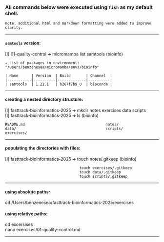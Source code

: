 ### All commands below were executed using `fish` as my default shell.

	note: additional html and markdown formatting were added to improve clarity.

---

#### `samtools` version:

[I] 01-quality-control ➜ micromamba list samtools                                                          (bioinfo)

	✭ List of packages in environment: "/Users/benzenesea/micromamba/envs/bioinfo"

	| Name      | Version  | Build       | Channel  |
	|-----------|----------|-------------|----------|
	| samtools  | 1.22.1   | h267f7b9_0  | bioconda |
  
---

#### creating a nested directory structure:

[I] fasttrack-bioinformatics-2025 ➜ mkdir notes exercises data scripts <br>
[I] fasttrack-bioinformatics-2025 ➜ ls                                                                     (bioinfo) <br>

	README.md                                     notes/
	data/                                         scripts/
	exercises/

---

#### populating the directories with files:

[I] fasttrack-bioinformatics-2025 ➜ touch notes/.gitkeep                                                   (bioinfo) <br>

                                      touch exercises/.gitkeep
                                      touch data/.gitkeep
                                      touch scripts/.gitkeep
                                      
---

#### using absolute paths:

cd /Users/benzenesea/fasttrack-bioinformatics-2025/exercises

#### using relative paths:

cd excersises <br>
nano exercises/01-quality-control.md

---

































  